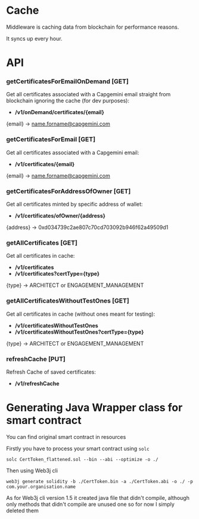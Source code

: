 # Cache

Middleware is caching data from blockchain for performance reasons.

It syncs up every hour.


# API

### getCertificatesForEmailOnDemand [GET]

Get all certificates associated with a Capgemini email straight from blockchain
ignoring the cache (for dev purposes):
+ **/v1/onDemand/certificates/{email}**

{email} -> name.forname@capgemini.com

### getCertificatesForEmail [GET]

Get all certificates associated with a Capgemini email:
+ **/v1/certificates/{email}**

{email} -> name.forname@capgemini.com

### getCertificatesForAddressOfOwner [GET]

Get all certificates minted by specific address of wallet:
+ **/v1/certificates/ofOwner/{address}**

{address} -> 0xd034739c2ae807c70cd703092b946f62a49509d1

### getAllCertificates [GET]

Get all certificates in cache:
+ **/v1/certificates**
+ **/v1/certificates?certType={type}**

{type} -> ARCHITECT or ENGAGEMENT_MANAGEMENT

### getAllCertificatesWithoutTestOnes [GET]

Get all certificates in cache (without ones meant for testing):
+ **/v1/certificatesWithoutTestOnes**
+ **/v1/certificatesWithoutTestOnes?certType={type}**

{type} -> ARCHITECT or ENGAGEMENT_MANAGEMENT

### refreshCache [PUT]

Refresh Cache of saved certificates:
+ **/v1/refreshCache**

# Generating Java Wrapper class for smart contract

You can find original smart contract in resources

Firstly you have to process your smart contract using `solc`

`solc CertToken_flattened.sol --bin --abi --optimize -o ./`

Then using Web3j cli

`web3j generate solidity -b ./CertToken.bin -a ./CertToken.abi -o ./ -p com.your.organisation.name`

As for Web3j cli version 1.5 it created java file that didn't compile, although only methods that didn't compile
are unused one so for now I simply deleted them
